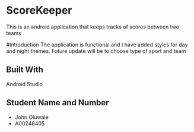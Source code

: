 # ScoreKeeper
This is an android application that keeps tracks of scores between two teams

#Introduction
The application is functional and I have added styles for day and night themes. Future update will be to choose type of sport and team

## Built With
Android Studio

## Student Name and Number
- John Oluwale
- A00246405
